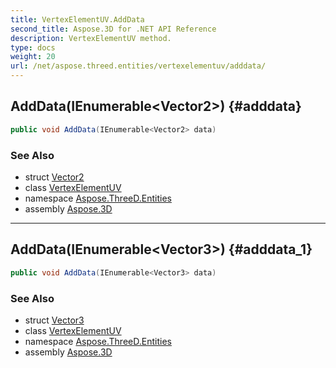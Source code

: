 ```yaml
---
title: VertexElementUV.AddData
second_title: Aspose.3D for .NET API Reference
description: VertexElementUV method. 
type: docs
weight: 20
url: /net/aspose.threed.entities/vertexelementuv/adddata/
---
```

## AddData(IEnumerable&lt;Vector2&gt;) {#adddata}

```csharp
public void AddData(IEnumerable<Vector2> data)
```

### See Also

* struct [Vector2](../../../aspose.threed.utilities/vector2/)
* class [VertexElementUV](../)
* namespace [Aspose.ThreeD.Entities](../../../aspose.threed.entities/)
* assembly [Aspose.3D](../../../)

---

## AddData(IEnumerable&lt;Vector3&gt;) {#adddata_1}

```csharp
public void AddData(IEnumerable<Vector3> data)
```

### See Also

* struct [Vector3](../../../aspose.threed.utilities/vector3/)
* class [VertexElementUV](../)
* namespace [Aspose.ThreeD.Entities](../../../aspose.threed.entities/)
* assembly [Aspose.3D](../../../)


